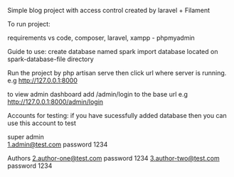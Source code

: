Simple blog project with access control created by laravel + Filament

To run project:

requirements 
 vs code, composer, laravel, xampp - phpmyadmin

 Guide to use:
 create database named spark
 import database located on spark-database-file directory 

Run the project by 
php artisan serve
then click url where server is running.
e.g
http://127.0.0.1:8000

to view admin dashboard 
add /admin/login to the base url
e.g
http://127.0.0.1:8000/admin/login

Accounts for testing:
if you have sucessfully added database then you can use this account to test

super admin  
1.admin@test.com password 1234 

Authors
2.author-one@test.com password 1234
3.author-two@test.com password 1234
